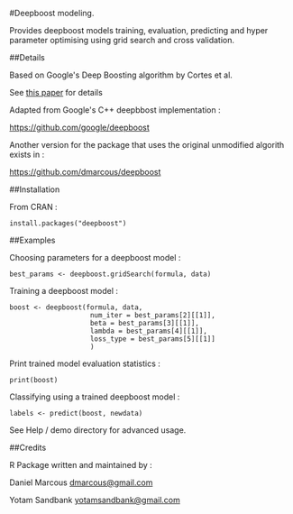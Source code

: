 #Deepboost modeling.

Provides deepboost models training, evaluation, predicting and hyper parameter optimising using grid search and cross validation.

##Details

Based on Google's Deep Boosting algorithm by Cortes et al.

See [this paper](http://www.cs.princeton.edu/~usyed/CortesMohriSyedICML2014.pdf) for details

Adapted from Google's C++ deepbbost implementation :

<https://github.com/google/deepboost>

Another version for the package that uses the original unmodified algorith exists in :

<https://github.com/dmarcous/deepboost>

##Installation

From CRAN : 

    install.packages("deepboost")

##Examples

Choosing parameters for a deepboost model :

    best_params <- deepboost.gridSearch(formula, data)

Training a deepboost model :

    boost <- deepboost(formula, data,
                        num_iter = best_params[2][[1]], 
                        beta = best_params[3][[1]], 
                        lambda = best_params[4][[1]], 
                        loss_type = best_params[5][[1]]
                        )

Print trained model evaluation statistics :                         

    print(boost)

Classifying using a trained deepboost model :

    labels <- predict(boost, newdata)
    
See Help / demo directory for advanced usage.

##Credits

R Package written and maintained by :

Daniel Marcous <dmarcous@gmail.com>

Yotam Sandbank <yotamsandbank@gmail.com>
